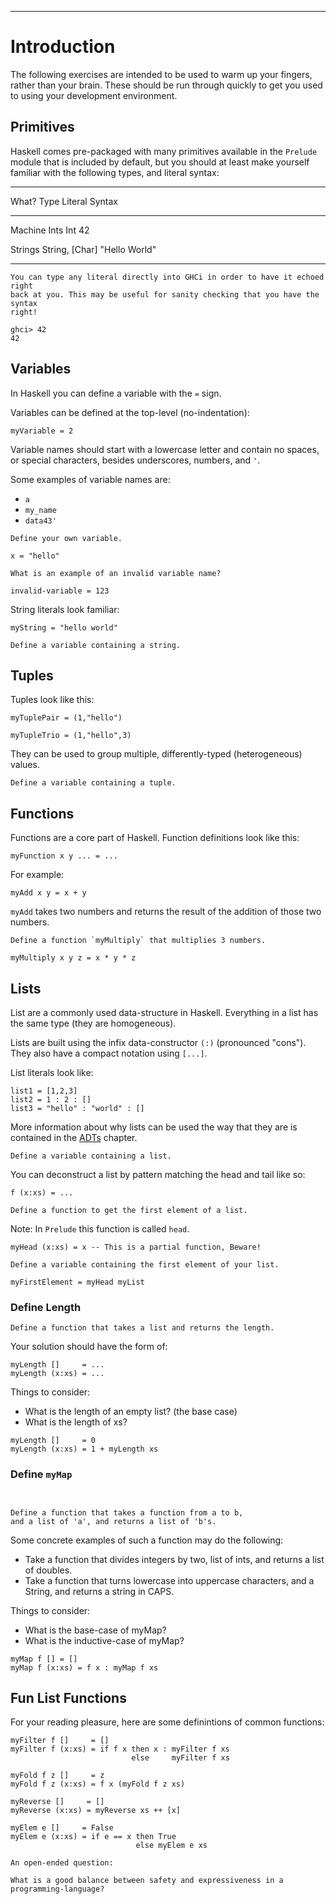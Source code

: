 
----

# Introduction

<div class="important">

The following exercises are intended to be used to warm up your fingers, rather than
your brain. These should be run through quickly to get you used to using your
development environment.

</div>

## Primitives

Haskell comes pre-packaged with many primitives available in the `Prelude` module
that is included by default, but you should at least make yourself familiar with
the following types, and literal syntax:

------------ -------------  --------------
What?        Type           Literal Syntax
------------ -------------  --------------
Machine Ints Int            42

Strings      String, [Char] "Hello World"
------------ -------------  --------------

```real
You can type any literal directly into GHCi in order to have it echoed right
back at you. This may be useful for sanity checking that you have the syntax
right!

ghci> 42
42
```

## Variables

In Haskell you can define a variable with the `=` sign.

Variables can be defined at the top-level (no-indentation):

~~~{data-language=haskell data-filter=./resources/scripts/check.sh}
myVariable = 2
~~~

Variable names should start with a lowercase letter and contain no spaces, or special characters, besides underscores, numbers, and `'`.

Some examples of variable names are:

* `a`
* `my_name`
* `data43'`

```instruction
Define your own variable.
```

~~~{data-language=haskell .answer data-filter=./resources/scripts/check.sh}
x = "hello"
~~~

```instruction
What is an example of an invalid variable name?
```

~~~{ data-language=haskell .answer .nocheck }
invalid-variable = 123
~~~

String literals look familiar:

~~~{data-language=haskell data-filter=./resources/scripts/check.sh}
myString = "hello world"
~~~

```instruction
Define a variable containing a string.
```

## Tuples

Tuples look like this:

~~~{data-language=haskell data-filter=./resources/scripts/check.sh}
myTuplePair = (1,"hello")

myTupleTrio = (1,"hello",3)
~~~

They can be used to group multiple, differently-typed (heterogeneous) values.

```instruction
Define a variable containing a tuple.
```

## Functions

Functions are a core part of Haskell. Function definitions look like this:


~~~{data-language=haskell .nocheck} 
myFunction x y ... = ...
~~~

For example:

~~~{data-language=haskell data-filter=./resources/scripts/check.sh}
myAdd x y = x + y
~~~

`myAdd` takes two numbers and returns the result of the addition of those two numbers.


```instruction
Define a function `myMultiply` that multiplies 3 numbers.
```

~~~{data-language=haskell .answer data-filter=./resources/scripts/check.sh}
myMultiply x y z = x * y * z
~~~

## Lists

List are a commonly used data-structure in Haskell. Everything in a list has the same type (they are homogeneous).

Lists are built using the infix data-constructor `(:)` (pronounced "cons"). They also have a compact notation using `[...]`.

List literals look like:

~~~{data-language=haskell data-filter=./resources/scripts/check.sh}
list1 = [1,2,3]
list2 = 1 : 2 : []
list3 = "hello" : "world" : []
~~~

More information about why lists can be used the way that they are is
contained in the [ADTs](#adts-algebraic-data-types) chapter.

```instruction
Define a variable containing a list.
```

You can deconstruct a list by pattern matching the head and tail like so:

~~~{data-language=haskell .nocheck}
f (x:xs) = ...
~~~

```instruction
Define a function to get the first element of a list.
```

Note: In `Prelude` this function is called `head`.

~~~{.answer data-language=haskell data-filter=./resources/scripts/check.sh}
myHead (x:xs) = x -- This is a partial function, Beware!
~~~

```instruction
Define a variable containing the first element of your list.
```

~~~{.answer data-language=haskell .nocheck} 
myFirstElement = myHead myList
~~~

### Define Length

```instruction
Define a function that takes a list and returns the length.
```

Your solution should have the form of:

~~~{data-language=haskell .nocheck}
myLength []     = ...
myLength (x:xs) = ...
~~~

Things to consider:

* What is the length of an empty list? (the base case)
* What is the length of xs?

~~~{.answer data-language=haskell data-filter=./resources/scripts/check.sh}
myLength []     = 0
myLength (x:xs) = 1 + myLength xs
~~~

### Define `myMap`

```instruction

  
Define a function that takes a function from a to b,
and a list of 'a', and returns a list of 'b's.
```

Some concrete examples of such a function may do the following:

* Take a function that divides integers by two, list of ints, and returns a list of doubles.
* Take a function that turns lowercase into uppercase characters, and a String, and returns a string in CAPS.

Things to consider:

* What is the base-case of myMap?
* What is the inductive-case of myMap?

~~~{.answer data-language=haskell data-filter=./resources/scripts/check.sh}
myMap f [] = []
myMap f (x:xs) = f x : myMap f xs
~~~

## Fun List Functions

For your reading pleasure, here are some definintions of common functions:

~~~{data-language=haskell data-filter=./resources/scripts/check.sh}
myFilter f []     = []
myFilter f (x:xs) = if f x then x : myFilter f xs
                           else     myFilter f xs

myFold f z []     = z
myFold f z (x:xs) = f x (myFold f z xs)

myReverse []     = []
myReverse (x:xs) = myReverse xs ++ [x]

myElem e []     = False
myElem e (x:xs) = if e == x then True
                            else myElem e xs
~~~

```open
An open-ended question:

What is a good balance between safety and expressiveness in a
programming-language?
```
